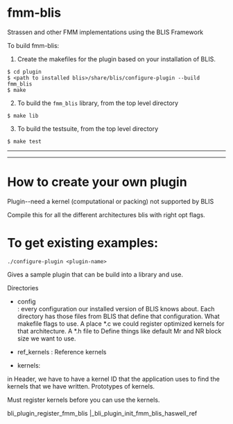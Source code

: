 # fmm-blis
Strassen and other FMM implementations using the BLIS Framework


To build fmm-blis:

1. Create the makefiles for the plugin based on your installation of BLIS. 
```
$ cd plugin
$ <path to installed blis>/share/blis/configure-plugin --build fmm_blis
$ make
```
2. To build the `fmm_blis` library, from the top level directory

```
$ make lib
```
3. To build the testsuite, from the top level directory

```
$ make test
```

---
---
# How to create your own plugin

Plugin--need a kernel (computational or packing) not supported by BLIS

Compile this for all the different architectures blis with right opt flags.

# To get existing examples:
`./configure-plugin <plugin-name>`

Gives a sample plugin that can be build into a library and use. 

Directories
- config  
    : every configuration our installed version of BLIS knows about. Each directory has those files from BLIS that define that configuration. What makefile flags to use. A place *.c we could register optimized kernels for that architecture. 
    A *.h file to Define things like default Mr and NR block size we want to use. 

- ref_kernels 
    : Reference kernels

- kernels: 


in Header, we have to have a kernel ID that the application uses to find the kernels that we have written. Prototypes of kernels.

Must register kernels before you can use the kernels. 


bli_plugin_register_fmm_blis
|_bli_plugin_init_fmm_blis_haswell_ref
